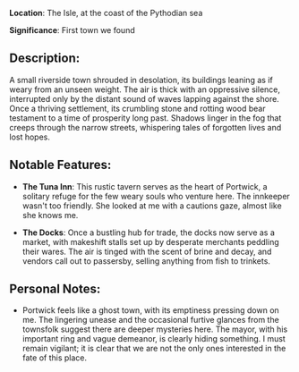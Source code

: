 **Location**: The Isle, at the coast of the Pythodian sea

**Significance**:  First town we found

## Description:
A small riverside town shrouded in desolation, its buildings leaning as if weary from an unseen weight. The air is thick with an oppressive silence, interrupted only by the distant sound of waves lapping against the shore. Once a thriving settlement, its crumbling stone and rotting wood bear testament to a time of prosperity long past. Shadows linger in the fog that creeps through the narrow streets, whispering tales of forgotten lives and lost hopes.
## Notable Features:
- **The Tuna Inn**: This rustic tavern serves as the heart of Portwick, a solitary refuge for the few weary souls who venture here. The innkeeper wasn't too friendly. She looked at me with a cautions gaze, almost like she knows me.

- **The Docks**: Once a bustling hub for trade, the docks now serve as a market, with makeshift stalls set up by desperate merchants peddling their wares. The air is tinged with the scent of brine and decay, and vendors call out to passersby, selling anything from fish to trinkets.
## Personal Notes:
- Portwick feels like a ghost town, with its emptiness pressing down on me. The lingering unease and the occasional furtive glances from the townsfolk suggest there are deeper mysteries here. The mayor, with his important ring and vague demeanor, is clearly hiding something. I must remain vigilant; it is clear that we are not the only ones interested in the fate of this place.